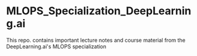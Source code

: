 # MLOPS_Specialization_DeepLearning.ai
This repo. contains important lecture notes and course material from the DeepLearning.ai's MLOPS specialization
